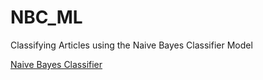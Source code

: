 # NBC_ML
Classifying Articles using the Naive Bayes Classifier Model

[Naive Bayes Classifier](https://bayprojects.github.io/NBC_ML/)
